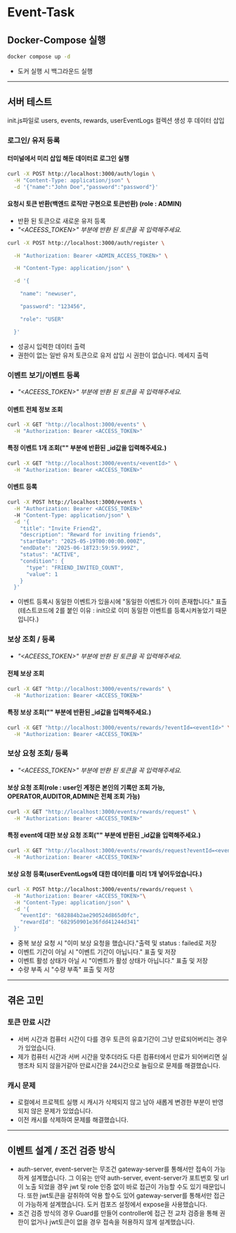 # Event-Task

## Docker-Compose 실행

```bash
docker compose up -d
```
- 도커 실행 시 백그라운드 실행

---
## 서버 테스트

init.js파일로 users, events, rewards, userEventLogs 컬렉션 생성 후 데이터 삽입


### 로그인/ 유저 등록

#### 터미널에서 미리 삽입 해둔 데이터로 로그인 실행

```bash
curl -X POST http://localhost:3000/auth/login \
  -H "Content-Type: application/json" \
  -d '{"name":"John Doe","password":"password"}'
```


#### 요청시 토큰 반환(백엔드 로직만 구현으로 토큰반환) (role : ADMIN)
- 반환 된 토큰으로 새로운 유저 등록
- _"<ACEESS_TOKEN>" 부분에 반환 된 토큰을 꼭 입력해주세요._
```bash
curl -X POST http://localhost:3000/auth/register \

  -H "Authorization: Bearer <ADMIN_ACCESS_TOKEN>" \

  -H "Content-Type: application/json" \

  -d '{

    "name": "newuser",

    "password": "123456",

    "role": "USER"

  }'
```
- 성공시 입력한 데이터 출력
- 권한이 없는 일반 유저 토큰으로 유저 삽입 시 권한이 없습니다. 메세지 출력

### 이벤트 보기/이벤트 등록

- _"<ACEESS_TOKEN>" 부분에 반환 된 토큰을 꼭 입력해주세요._

#### 이벤트 전체 정보 조회
```bash
curl -X GET "http://localhost:3000/events" \
  -H "Authorization: Bearer <ACCESS_TOKEN>"
```

#### 특정 이벤트 1개 조회("<eventId>" 부분에 반환된 _id값을 입력해주세요.)
```bash
curl -X GET "http://localhost:3000/events/<eventId>" \
  -H "Authorization: Bearer <ACCESS_TOKEN>"
```

#### 이벤트 등록

```bash
curl -X POST http://localhost:3000/events \
  -H "Authorization: Bearer <ACCESS_TOKEN>"
  -H "Content-Type: application/json" \
  -d '{
    "title": "Invite Friend2",
    "description": "Reward for inviting friends",
    "startDate": "2025-05-19T00:00:00.000Z",
    "endDate": "2025-06-18T23:59:59.999Z",
    "status": "ACTIVE",
    "condition": {
      "type": "FRIEND_INVITED_COUNT",
      "value": 1
    }
  }'

```
- 이벤트 등록시 동일한 이벤트가 있을시에 "동일한 이벤트가 이미 존재합니다." 표출(테스트코드에 2를 붙인 이유 : init으로 이미 동일한 이벤트를 등록시켜놓았기 때문입니다.)


### 보상 조회 / 등록

- _"<ACEESS_TOKEN>" 부분에 반환 된 토큰을 꼭 입력해주세요._

#### 전체 보상 조회
```bash
curl -X GET "http://localhost:3000/events/rewards" \
  -H "Authorization: Bearer <ACCESS_TOKEN>"
```

#### 특정 보상 조회("<eventId>" 부분에 반환된 _id값을 입력해주세요.)
```bash
curl -X GET "http://localhost:3000/events/rewards/?eventId=<eventId>" \
  -H "Authorization: Bearer <ACCESS_TOKEN>"
```

### 보상 요청 조회/ 등록

- _"<ACEESS_TOKEN>" 부분에 반환 된 토큰을 꼭 입력해주세요._

#### 보상 요청 조회(role : user인 계정은 본인의 기록만 조회 가능, OPERATOR,AUDITOR,ADMIN은 전체 조회 가능)
```bash
curl -X GET "http://localhost:3000/events/rewards/request" \
  -H "Authorization: Bearer <ACCESS_TOKEN>"
```

#### 특정 event에 대한 보상 요청 조회("<eventId>" 부분에 반환된 _id값을 입력해주세요.)
```bash
curl -X GET "http://localhost:3000/events/rewards/request?eventId=<eventId>" \
  -H "Authorization: Bearer <ACCESS_TOKEN>"
```

#### 보상 요청 등록(userEventLogs에 대한 데이터를 미리 1개 넣어두었습니다.)
```bash
curl -X POST http://localhost:3000/events/rewards/request \
  -H "Authorization: Bearer <ACCESS_TOKEN>"\
  -H "Content-Type: application/json" \
  -d '{
    "eventId": "682884b2ae290524d865d0fc",
    "rewardId": "682950901e36fdd41244d341"
  }'
```
- 중복 보상 요청 시 "이미 보상 요청을 했습니다."출력 및 status : failed로 저장
- 이벤트 기간이 아닐 시 "이벤트 기간이 아닙니다." 표출 및 저장
- 이벤트 활성 상태가 아닐 시 "이벤트가 활성 상태가 아닙니다." 표출 및 저장
- 수량 부족 시 "수량 부족" 표출 및 저장

---

## 겪은 고민

### 토큰 만료 시간
- 서버 시간과 컴퓨터 시간이 다를 경우 토큰의 유효기간이 그냥 만료되어버리는 경우가 있었습니다.
- 제가 컴퓨터 시간과 서버 시간을 맞추더라도 다른 컴퓨터에서 만료가 되어버리면 실행조차 되지 않을거같아 만료시간을 24시간으로 늘림으로 문제를 해결했습니다.

### 캐시 문제
- 로컬에서 프로젝트 실행 시 캐시가 삭제되지 않고 남아 새롭게 변경한 부분이 반영되지 않은 문제가 있었습니다.
- 이전 캐시를 삭제하여 문제를 해결했습니다.

---

## 이벤트 설계 / 조건 검증 방식
- auth-server, event-server는 무조건 gateway-server를 통해서만 접속이 가능하게 설계했습니다. 그 이유는 만약 auth-server, event-server가 포트번호 및 url이 노출 되었을 경우 jwt 및 role 인증 없이 바로 접근이 가능할 수도 있기 때문입니다. 또한 jwt토큰을 갈취하여 악용 할수도 있어 gateway-server를 통해서만 접근이 가능하게 설계했습니다. 도커 컴포즈 설정에서 expose을 사용했습니다.
- 조건 검증 방식의 경우 Guard를 만들어 controller에 접근 전 교차 검증을 통해 권한이 없거나 jwt토큰이 없을 경우 접속을 허용하지 않게 설계했습니다.
